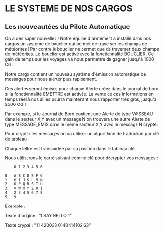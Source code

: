 # LE SYSTEME DE NOS CARGOS

## Les nouveautées du Pilote Automatique

On a des super nouvelles ! Notre équipe d'armement a installé dans nos cargos un système de bouclier qui permet de traverser
les champs de météorites !
Par contre le bouclier ne permet que de traverser deux champs de météorites. Le bouclier est activé avec la fonctionnalité
BOUCLIER.
Ce gain de temps sur les voyages va nous permettre de gagner jusqu'à 1000 CG.

Notre cargo contient un nouveau système d'émission automatique de messages pour nous alerter plus rapidement.

Ces alertes seront émises pour chaque Alerte créée dans le journal de bord si la fonctionnalité EMETTRE est activée.
La vente de ces informations en temps réel à nos alliés pourra maintenant nous rapporter très gros, jusqu'à 2500 CG !

Par exemple, si le Journal de Bord contient une Alerte de type VAISSEAU dans le secteur X,Y avec un message N
on trouvera une autre Alerte de type MESSAGE_EMIS dans le même secteur X,Y avec le message N crypté.

Pour crypter les messages on va utiliser un algorithme de traduction par clé de tableau.

Chaque lettre est transcodée par sa position dans le tableau clé.

Nous utiliserons le carré suivant comme clé pour décrypter vos messages :

```
    0 1 2 3 4 5 6

0   A B C D E F G
1   H I J K L M N
2   O P Q R S T U
3   V W X Y Z 0 1
4   2 3 4 5 6 7 8
5   9
```

Exemple :

Texte d'origine : "I SAY HELLO 1"

Texte crypté : "11 420033 0140414102 63"

